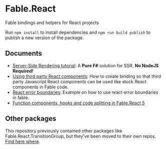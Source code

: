 # Fable.React

Fable bindings and helpers for React projects

Run `npm install` to install dependencies and `npm run build publish` to publish a new version of the package.

## Documents

* [Server-Side Rendering tutorial](docs/server-side-rendering.md): A **Pure F#** solution for SSR, **No NodeJS Required!**
* [Using third party React components](docs/using-third-party-react-components.md): How to create binding so that third party Javascript React components can be used like stock React components in Fable code.
* [React error boundaries](docs/react-error-boundaries.md): Example on how to use react error boundaries in fable.
* [Function components, hooks and code splitting in Fable.React 5](https://fable.io/blog/Announcing-Fable-React-5.html)

## Other packages

This repository previously contained other packages like Fable.React.TransitionGroup, but they've been moved to their own repos. [Find here where](https://github.com/fable-compiler/fable-react/issues/145#issuecomment-478961364).
